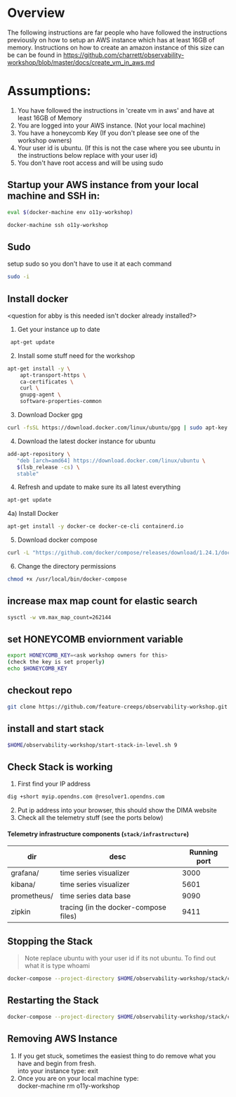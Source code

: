 
# Overview
The following instructions are far people who have followed the instructions previously on how to setup an AWS instance which has at least 16GB of memory. 
Instructions on how to create an amazon instance of this size can be can be found in https://github.com/charrett/observability-workshop/blob/master/docs/create_vm_in_aws.md

# Assumptions: 
1) You have followed the instructions in 'create vm in aws' and have at least 16GB of Memory 
1) You are logged into your AWS instance. (Not your local machine) 
2) You have a honeycomb Key (If you don't please see one of the workshop owners) 
3) Your user id is ubuntu. (If this is not the case where you see ubuntu in the instructions below replace with your user id)
4) You don't have root access and will be using sudo 

## Startup your AWS instance from your local machine and SSH in:
``` bash
eval $(docker-machine env o11y-workshop)
``` 
``` bash
docker-machine ssh o11y-workshop
```

## Sudo 
setup sudo so you don't have to use it at each command
``` bash 
sudo -i
```

## Install docker
<question for abby is this needed isn't docker already installed?> 

1) Get your instance up to date 
``` bash
 apt-get update
```
2) Install some stuff need for the workshop 
``` bash
apt-get install -y \
    apt-transport-https \
    ca-certificates \
    curl \
    gnupg-agent \
    software-properties-common
```
3) Download Docker gpg 
``` bash
curl -fsSL https://download.docker.com/linux/ubuntu/gpg | sudo apt-key add - 
```
4) Download the latest docker instance for ubuntu 
``` bash
add-apt-repository \
   "deb [arch=amd64] https://download.docker.com/linux/ubuntu \
   $(lsb_release -cs) \
   stable"
```
4) Refresh and update to make sure its all latest everything 
``` bash
apt-get update
```
4a) Install Docker 
``` bash
apt-get install -y docker-ce docker-ce-cli containerd.io
```
5) Download docker compose 
``` bash
curl -L "https://github.com/docker/compose/releases/download/1.24.1/docker-compose-$(uname -s)-$(uname -m)" -o /usr/local/bin/docker-compose
```
6)  Change the directory permissions 
``` bash
chmod +x /usr/local/bin/docker-compose
```

## increase max map count for elastic search
``` bash
sysctl -w vm.max_map_count=262144
```

## set HONEYCOMB enviornment variable
``` bash
export HONEYCOMB_KEY=<ask workshop owners for this>
(check the key is set properly) 
echo $HONEYCOMB_KEY 
```
## checkout repo
``` bash
git clone https://github.com/feature-creeps/observability-workshop.git $HOME/observability-workshop
```
## install and start stack
``` bash
$HOME/observability-workshop/start-stack-in-level.sh 9
```
## Check Stack is working
1) First find your IP address
``` bash
dig +short myip.opendns.com @resolver1.opendns.com
```
2) Put ip address into your browser, this should show the DIMA website 
3) Check all the telemetry stuff (see the ports below)

#### Telemetry infrastructure components (`stack/infrastructure`)

| dir                         | desc                                      |Running port |
| ---                         | ---                                       | --          |
| grafana/                    | time series visualizer                    | 3000        |
| kibana/                     | time series visualizer                    | 5601        |
| prometheus/                 | time series data base                     | 9090        |
| zipkin                      | tracing (in the docker-compose files)     | 9411        |


## Stopping the Stack 
>Note replace ubuntu with your user id if its not ubuntu. To find out what it is type whoami 
``` bash
docker-compose --project-directory $HOME/observability-workshop/stack/compose/ -f $HOME/observability-workshop/stack/compose/docker-compose-level-9.yml down -v --remove-orphans
```

## Restarting the Stack 
``` bash
docker-compose --project-directory $HOME/observability-workshop/stack/compose/ -f $HOME/observability-workshop/stack/compose/docker-compose-level-9.yml up --build -d
```

## Removing AWS Instance 
1) If you get stuck, sometimes the easiest thing to do remove what you have and begin from fresh. \
into your instance type: exit 
2) Once you are on your local machine type: \
docker-machine rm o11y-workshop

